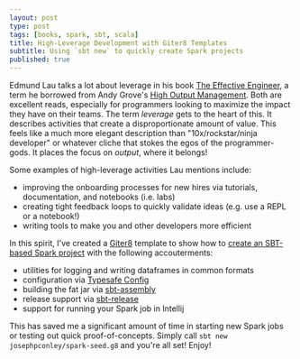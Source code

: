 ```yaml
---
layout: post
type: post
tags: [books, spark, sbt, scala]
title: High-Leverage Development with Giter8 Templates
subtitle: Using `sbt new` to quickly create Spark projects 
published: true
---
```


Edmund Lau talks a lot about leverage in his book [The Effective Engineer](https://www.goodreads.com/book/show/25238425-the-effective-engineer?from_search=true), 
a term he borrowed from Andy Grove's [High Output Management](https://www.goodreads.com/book/show/324750.High_Output_Management?ac=1&from_search=true).
Both are excellent reads, especially for programmers looking to maximize the impact they have on their teams.
The term _leverage_ gets to the heart of this. It describes activities that create a disproportionate amount of value.
This feels like a much more elegant description than "10x/rockstar/ninja developer" or whatever cliche that stokes
the egos of the programmer-gods.  It places the focus on *output*, where it belongs!

Some examples of high-leverage activities Lau mentions include:

- improving the onboarding processes for new hires via tutorials, documentation, and notebooks (i.e. labs)
- creating tight feedback loops to quickly validate ideas (e.g. use a REPL or a notebook!) 
- writing tools to make you and other developers more efficient

In this spirit, I've created a [Giter8](http://www.foundweekends.org/giter8/) template to show how to 
[create an SBT-based Spark project](https://github.com/josephpconley/spark-seed.g8) with the following accouterments:

- utilities for logging and writing dataframes in common formats
- configuration via [Typesafe Config](https://github.com/typesafehub/config)
- building the fat jar via [sbt-assembly](https://github.com/sbt/sbt-assembly)
- release support via [sbt-release](https://github.com/sbt/sbt-release)
- support for running your Spark job in Intellij

This has saved me a significant amount of time in starting new Spark jobs or testing out quick proof-of-concepts.
Simply call `sbt new josephpconley/spark-seed.g8` and you're all set!  Enjoy!  